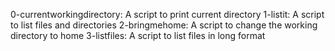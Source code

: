 0-currentworkingdirectory: A script to print current directory
1-listit: A script to list files and directories
2-bringmehome: A script to change the working directory to home
3-listfiles: A script to list files in long format 
